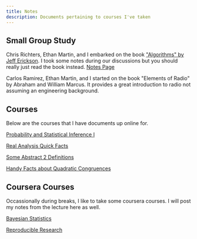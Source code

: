 ```yaml
---
title: Notes 
description: Documents pertaining to courses I've taken
---
```


## Small Group Study
Chris Richters, Ethan Martin, and I embarked on the book ["Algorithms" by Jeff Erickson](http://jeffe.cs.illinois.edu/teaching/algorithms/). I took some notes during our discussions but you should really just read the book instead. [Notes Page](algorithms)

Carlos Ramirez, Ethan Martin, and I started on the book "Elements of Radio" by Abraham and William Marcus. It provides a great introduction to radio not assuming an engineering background.

## Courses

Below are the courses that I have documents up online for.

[Probability and Statistical Inference I](stat381)

[Real Analysis Quick Facts](realanalysis)

[Some Abstract 2 Definitions](abstract2def)

[Handy Facts about Quadratic Congruences](quadraticcongruences)

## Coursera Courses
Occassionally during breaks, I like to take some coursera courses. I will post my notes from the lecture here as well.

[Bayesian Statistics](bayesianstatistics)

[Reproducible Research](reproducibleresearch)

